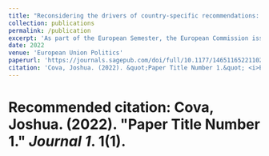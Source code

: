 ```yaml
---
title: "Reconsidering the drivers of country-specific recommendations: The Commission's ideological preferences on wage policies"
collection: publications
permalink: /publication
excerpt: 'As part of the European Semester, the European Commission issues country-specific recommendations for all member states. I contribute to the literature on this political instrument, by considering the determinants of recommendations calling for greater wage moderation and enhanced cost competitiveness. For the most part, research on European economic governance has either understood the European Commission as a politicized and ‘ideological’ institution or as a de-politicized, technocratic actor. My analysis shows that the European Commission's ideological preferences on labour markets and wage bargaining institutions are more convincing predictors than explanations based on economic indicators. By testing a series of multilevel models, I find that irrespective of developments in competitiveness, countries with stronger social actors are more likely to be recipients of country-specific recommendations calling for wage restraint.'
date: 2022
venue: 'European Union Politics'
paperurl: 'https://journals.sagepub.com/doi/full/10.1177/14651165221102696'
citation: 'Cova, Joshua. (2022). &quot;Paper Title Number 1.&quot; <i>European Union Politics 1</i>. 1(1).'
---
```


# Recommended citation: Cova, Joshua. (2022). "Paper Title Number 1." <i>Journal 1</i>. 1(1).